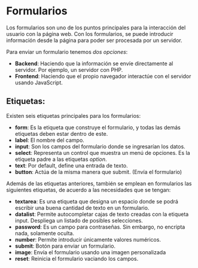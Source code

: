 # Formularios
Los formularios son uno de los puntos principales para la interacción del usuario con la página web. Con los formularios, se puede introducir información desde la página para poder ser procesada por un servidor.

Para enviar un formulario tenemos _dos opciones_:
* **Backend**: Haciendo que la información se envíe directamente al servidor. Por ejemplo, un servidor con PHP.
* **Frontend**: Haciendo que el propio navegador interactúe con el servidor usando JavaScript.

## Etiquetas:
Existen seis etiquetas principales para los formularios:
* **form**: Es la etiqueta que construye el formulario, y todas las demás etiquetas deben estar dentro de este.
* **label**: El nombre del campo.
* **input**: Son los campos del formulario donde se ingresarían los datos.
* **select**: Representa un control que muestra un menú de opciones. Es la etiqueta padre a las etiquetas _option_.
* **text**: Por default, define una entrada de texto.
* **button**: Actúa de la misma manera que submit. (Envía el formulario)

Además de las etiquetas anteriores, también se emplean en formularios las siguientes etiquetas, de acuerdo a las necesidades que se tengan:
* **textarea**: Es una etiqueta que designa un espacio donde se podrá escribir una buena cantidad de texto en un formulario.
* **datalist**: Permite autocompletar cajas de texto creadas con la etiqueta input. Despliega un listado de posibles selecciones.
* **password**: Es un campo para contraseñas. Sin embargo, no encripta nada, solamente oculta.
* **number**: Permite introducir únicamente valores numéricos.
* **submit**: Botón para enviar un formulario.
* **image**: Envía el formulario usando una imagen personalizada
* **reset**: Reinicia el formulario vaciando los campos.